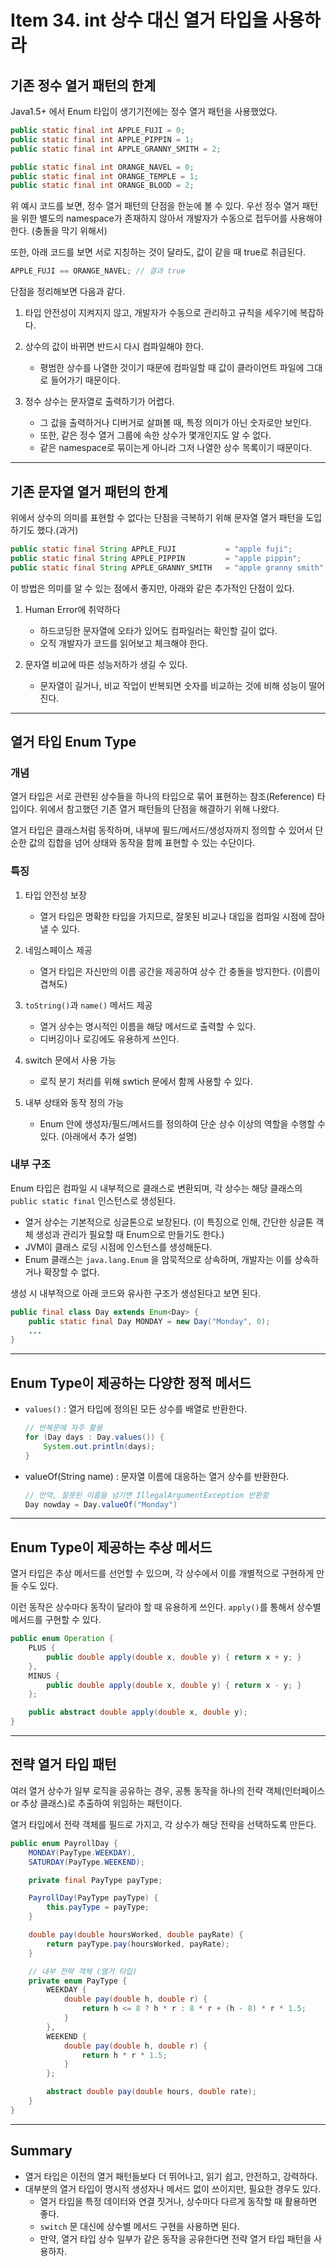 # Item 34. int 상수 대신 열거 타입을 사용하라
## 기존 정수 열거 패턴의 한계
Java1.5+ 에서 Enum 타입이 생기기전에는 정수 열거 패턴을 사용했었다.


```java
public static final int APPLE_FUJI = 0;
public static final int APPLE_PIPPIN = 1;
public static final int APPLE_GRANNY_SMITH = 2;

public static final int ORANGE_NAVEL = 0;
public static final int ORANGE_TEMPLE = 1;
public static final int ORANGE_BLOOD = 2;
```


위 예시 코드를 보면, 정수 열거 패턴의 단점을 한눈에 볼 수 있다. 우선 정수 열거 패턴을 위한 별도의 namespace가 존재하지 않아서 개발자가 수동으로 접두어를 사용해야한다. (충돌을 막기 위해서)


또한, 아래 코드를 보면 서로 지칭하는 것이 달라도, 값이 같을 때 true로 취급된다.


```java
APPLE_FUJI == ORANGE_NAVEL; // 결과 true
```


단점을 정리해보면 다음과 같다.
1. 타입 안전성이 지켜지지 않고, 개발자가 수동으로 관리하고 규칙을 세우기에 복잡하다.


2. 상수의 값이 바뀌면 반드시 다시 컴파일해야 한다.
    - 평범한 상수를 나열한 것이기 때문에 컴파일할 때 값이 클라이언트 파일에 그대로 들어가기 때문이다.


3. 정수 상수는 문자열로 출력하기가 어렵다. 
    - 그 값을 출력하거나 디버거로 살펴볼 때, 특정 의미가 아닌 숫자로만 보인다.
    - 또한, 같은 정수 열거 그룹에 속한 상수가 몇개인지도 알 수 없다.
    - 같은 namespace로 묶이는게 아니라 그저 나열한 상수 목록이기 때문이다.


---
## 기존 문자열 열거 패턴의 한계
위에서 상수의 의미를 표현할 수 없다는 단점을 극복하기 위해 문자열 열거 패턴을 도입하기도 했다.(과거)


```java
public static final String APPLE_FUJI           = "apple fuji";
public static final String APPLE_PIPPIN         = "apple pippin";
public static final String APPLE_GRANNY_SMITH   = "apple granny smith";
```


이 방법은 의미를 알 수 있는 점에서 좋지만, 아래와 같은 추가적인 단점이 있다.

1. Human Error에 취약하다
    - 하드코딩한 문자열에 오타가 있어도 컴파일러는 확인할 길이 없다.
    - 오직 개발자가 코드를 읽어보고 체크해야 한다.


2. 문자열 비교에 따른 성능저하가 생길 수 있다.
    - 문자열이 길거나, 비교 작업이 반복되면 숫자를 비교하는 것에 비해 성능이 떨어진다.



---
## 열거 타입 Enum Type
### 개념
열거 타입은 서로 관련된 상수들을 하나의 타입으로 묶어 표현하는 참조(Reference) 타입이다. 위에서 참고했던 기존 열거 패턴들의 단점을 해결하기 위해 나왔다.


열거 타입은 클래스처럼 동작하며, 내부에 필드/메서드/생성자까지 정의할 수 있어서 단순한 값의 집합을 넘어 상태와 동작을 함께 표현할 수 있는 수단이다.



### 특징
1. 타입 안전성 보장
    - 열거 타입은 명확한 타입을 가지므로, 잘못된 비교나 대입을 컴파일 시점에 잡아낼 수 있다.


2. 네임스페이스 제공
    - 열거 타입은 자신만의 이름 공간을 제공하여 상수 간 충돌을 방지한다. (이름이 겹쳐도)


3. `toString()`과 `name()` 메서드 제공
    - 열거 상수는 명시적인 이름을 해당 메서드로 출력할 수 있다.
    - 디버깅이나 로깅에도 유용하게 쓰인다.


4. switch 문에서 사용 가능
    - 로직 분기 처리를 위해 swtich 문에서 함께 사용할 수 있다.


5. 내부 상태와 동작 정의 가능
    - Enum 안에 생성자/필드/메서드를 정의하여 단순 상수 이상의 역할을 수행할 수 있다. (아래에서 추가 설명)



### 내부 구조
Enum 타입은 컴파일 시 내부적으로 클래스로 변환되며, 각 상수는 해당 클래스의 `public static final` 인스턴스로 생성된다.


- 열거 상수는 기본적으로 싱글톤으로 보장된다. (이 특징으로 인해, 간단한 싱글톤 객체 생성과 관리가 필요할 때 Enum으로 만들기도 한다.)
- JVM이 클래스 로딩 시점에 인스턴스를 생성해둔다.
- Enum 클래스는 `java.lang.Enum` 을 암묵적으로 상속하며, 개발자는 이를 상속하거나 확장할 수 없다.


생성 시 내부적으로 아래 코드와 유사한 구조가 생성된다고 보면 된다.


```java
public final class Day extends Enum<Day> {
    public static final Day MONDAY = new Day("Monday", 0);
    ...
}
```


---
## Enum Type이 제공하는 다양한 정적 메서드
- `values()` : 열거 타입에 정의된 모든 상수를 배열로 반환한다.
    ```java
    // 반복문에 자주 활용
    for (Day days : Day.values()) {
        System.out.println(days);
    }
    ```


- valueOf(String name) : 문자열 이름에 대응하는 열거 상수를 반환한다.
    ```java
    // 만약, 잘못된 이름을 넘기면 IllegalArgumentException 반환함
    Day nowday = Day.valueOf("Monday")
    ```


---
## Enum Type이 제공하는 추상 메서드
열거 타입은 추상 메서드를 선언할 수 있으며, 각 상수에서 이를 개별적으로 구현하게 만들 수도 있다.


이런 동작은 상수마다 동작이 달라야 할 때 유용하게 쓰인다. `apply()`를 통해서 상수별 메서드를 구현할 수 있다.


```java
public enum Operation {
    PLUS {
        public double apply(double x, double y) { return x + y; }
    },
    MINUS {
        public double apply(double x, double y) { return x - y; }
    };

    public abstract double apply(double x, double y);
}
```




---
## 전략 열거 타입 패턴
여러 열거 상수가 일부 로직을 공유하는 경우, 공통 동작을 하나의 전략 객체(인터페이스 or 추상 클래스)로 추출하여 위임하는 패턴이다.


열거 타입에서 전략 객체를 필드로 가지고, 각 상수가 해당 전략을 선택하도록 만든다.


```java
public enum PayrollDay {
    MONDAY(PayType.WEEKDAY),
    SATURDAY(PayType.WEEKEND);

    private final PayType payType;

    PayrollDay(PayType payType) {
        this.payType = payType;
    }

    double pay(double hoursWorked, double payRate) {
        return payType.pay(hoursWorked, payRate);
    }

    // 내부 전략 객체 (열거 타입)
    private enum PayType {
        WEEKDAY {
            double pay(double h, double r) {
                return h <= 8 ? h * r : 8 * r + (h - 8) * r * 1.5;
            }
        },
        WEEKEND {
            double pay(double h, double r) {
                return h * r * 1.5;
            }
        };

        abstract double pay(double hours, double rate);
    }
}
```



---
## Summary
- 열거 타입은 이전의 열거 패턴들보다 더 뛰어나고, 읽기 쉽고, 안전하고, 강력하다.
- 대부분의 열거 타입이 명시적 생성자나 메서드 없이 쓰이지만, 필요한 경우도 있다.
    - 열거 타입을 특정 데이터와 연결 짓거나, 상수마다 다르게 동작할 때 활용하면 좋다.
    - `switch` 문 대신에 상수별 메서드 구현을 사용하면 된다.
    - 만약, 열거 타입 상수 일부가 같은 동작을 공유한다면 전략 열거 타입 패턴을 사용하자.